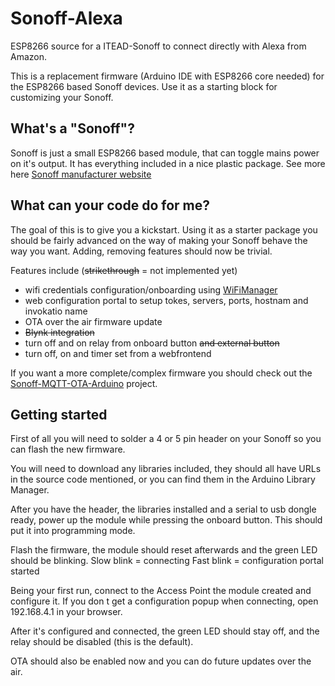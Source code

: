 # Sonoff-Alexa
ESP8266 source for a ITEAD-Sonoff to connect directly with Alexa from Amazon.

This is a replacement firmware (Arduino IDE with ESP8266 core needed) for the ESP8266 based Sonoff devices. Use it as a starting block for customizing your Sonoff.

## What's a "Sonoff"?
Sonoff is just a small ESP8266 based module, that can toggle mains power on it's output. It has everything included in a nice plastic package.
See more here [Sonoff manufacturer website](https://www.itead.cc/sonoff-wifi-wireless-switch.html)

## What can your code do for me?
The goal of this is to give you a kickstart. Using it as a starter package you should be fairly advanced on the way of making your Sonoff behave the way you want. Adding, removing features should now be trivial.

Features include (~~strikethrough~~ = not implemented yet)
- wifi credentials configuration/onboarding using [WiFiManager](https://github.com/tzapu/WiFiManager)
- web configuration portal to setup tokes, servers, ports, hostnam and invokatio name
- OTA over the air firmware update
- ~~Blynk integration~~
- turn off and on relay from onboard button ~~and external button~~
- turn off, on and timer set from a webfrontend 

If you want a more complete/complex firmware you should check out the [Sonoff-MQTT-OTA-Arduino](https://github.com/arendst/Sonoff-MQTT-OTA-Arduino) project.

## Getting started
First of all you will need to solder a 4 or 5 pin header on your Sonoff so you can flash the new firmware.

You will need to download any libraries included, they should all have URLs in the source code mentioned, or you can find them in the Arduino Library Manager.

After you have the header, the libraries installed and a serial to usb dongle ready, power up the module while pressing the onboard button. This should put it into programming mode.

Flash the firmware, the module should reset afterwards and the green LED should be blinking.
Slow blink = connecting
Fast blink = configuration portal started

Being your first run, connect to the Access Point the module created and configure it. If you don t get a configuration popup when connecting, open 192.168.4.1 in your browser.

After it's configured and connected, the green LED should stay off, and the relay should be disabled (this is the default).

OTA should also be enabled now and you can do future updates over the air.
